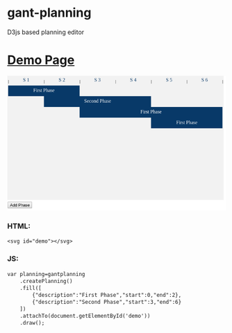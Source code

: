 gant-planning
=============

D3js based planning editor

# [Demo Page](http://javascript-ninja.fr/planning/)

![Demo Image](demo.png)



### HTML:

	<svg id="demo"></svg>

### JS:
```
var planning=gantplanning
	.createPlanning()
	.fill([
		{"description":"First Phase","start":0,"end":2},
		{"description":"Second Phase","start":3,"end":6}
	])
	.attachTo(document.getElementById('demo'))
	.draw();
```
